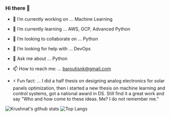 ### Hi there 👋

- 🔭 I’m currently working on ... Machine Learning 
- 🌱 I’m currently learning ... AWS, GCP, Advanced Python
- 👯 I’m looking to collaborate on ... Python 
- 🤔 I’m looking for help with ...  DevOps
- 💬 Ask me about ... Python
- 📫 How to reach me: ... baroutisnk@gmail.com

- ⚡ Fun fact: ... I did a half thesis on designing analog electronics for solar panels optimization,
 then i started a new thesis on machine learning and control systems, got a national award in DS.
Still find it a great work and say "Who and how come to these ideas. Me? I do not remember me." 
   
![Krushnat's github stats](https://github-readme-stats.vercel.app/api?username=nikolaosmparoutis&show_icons=true) ![Top Langs](https://github-readme-stats.vercel.app/api/top-langs/?username=nikolaosmparoutis&layout=compact)
